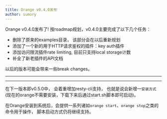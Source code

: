 ```yaml
---
title: Orange v0.4.0发布
author: sumory
---
```


Orange v0.4.0发布了! 按roadmap规划，v0.4.0主要完成了以下几个任务：

- 删除了原来的examples目录， 该部分会在以后重新规划
- 添加了一个新的用于HTTP请求鉴权的插件：key auth插件
- 添加访问限流插件rate limiting, 目前只支持local storage计数
- 补全了新老插件的API文档

以后的版本可能会带来一些break changes。

---

<hr>

在下一版本即v0.5.0中， 会着重增加resty-cli支持， 也就是说会新增一`安装方式`(现在的orange不需要安装，下载下来后通过start.sh脚本即可启动)。


在Orange安装到系统后，会提供一系列诸如`orange start`、`orange stop`之类的命令用于操作， 脚本启动方式仍将继续支持。

